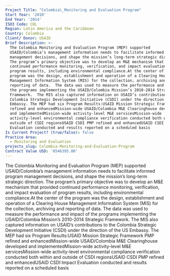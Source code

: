 ```yaml
---
Project Title: "Colombia\_Monitoring and Evaluation Program"
Start Year: '2010'
End Year: '2014'
ISO3 Code: COL
Region: Latin America and the Caribbean
Country: Colombia
Client/ Donor: USAID
Brief Description: >-
  The Colombia Monitoring and Evaluation Program (MEP) supported
  USAID/Colombia’s management information needs to facilitate informed program
  management decisions, and shape the mission’s long-term strategic direction.
  The program’s primary objective was to develop an M&E mechanism that provided
  continued performance monitoring, verification, and impact evaluation of
  program results, including environmental compliance.At the center of the
  program was the design, establishment and operation of a Clearing House
  Management Information System (MIS) for the collection, archiving and
  reporting of data.  The data was used to measure the performance and impact of
  the programs implementing the USAID/Colombia Mission’s 2010-2014 Strategic
  Framework.  The MIS also captured information on USAID’s contributions to the
  Colombia Strategic Development Initiative (CSDI) under the direction of the US
  Embassy. The MEP had six Program Results:USAID Mission Strategic Framework PMP
  refined and enhancedMission-wide USAID/Colombia M&E Clearinghouse developed
  and implementedMission-wide activity-level M&E servicesMission-wide
  activity-level environmental compliance verification conducted both within and
  outside of CSDI regionsUSAID CSDI PMP refined and enhancedUSAID CSDI Impact
  Evaluation conducted and results reported on a scheduled basis
Is Current Project? (true/false): false
Practice Area:
  - Monitoring and Evaluation
projects_slug: Colombia-Monitoring-and-Evaluation-Program
Contract Value USD: '8546395.00'
---
```

The Colombia Monitoring and Evaluation Program (MEP) supported USAID/Colombia’s management information needs to facilitate informed program management decisions, and shape the mission’s long-term strategic direction. The program’s primary objective was to develop an M&E mechanism that provided continued performance monitoring, verification, and impact evaluation of program results, including environmental compliance.At the center of the program was the design, establishment and operation of a Clearing House Management Information System (MIS) for the collection, archiving and reporting of data.  The data was used to measure the performance and impact of the programs implementing the USAID/Colombia Mission’s 2010-2014 Strategic Framework.  The MIS also captured information on USAID’s contributions to the Colombia Strategic Development Initiative (CSDI) under the direction of the US Embassy. The MEP had six Program Results:USAID Mission Strategic Framework PMP refined and enhancedMission-wide USAID/Colombia M&E Clearinghouse developed and implementedMission-wide activity-level M&E servicesMission-wide activity-level environmental compliance verification conducted both within and outside of CSDI regionsUSAID CSDI PMP refined and enhancedUSAID CSDI Impact Evaluation conducted and results reported on a scheduled basis